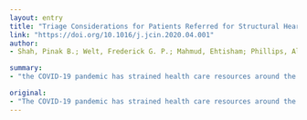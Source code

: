 ```yaml
---
layout: entry
title: "Triage Considerations for Patients Referred for Structural Heart Disease Intervention During the Coronavirus Disease 2019 (COVID-19) Pandemic: An ACC /SCAI Consensus Statement"
link: "https://doi.org/10.1016/j.jcin.2020.04.001"
author:
- Shah, Pinak B.; Welt, Frederick G. P.; Mahmud, Ehtisham; Phillips, Alistair; Kleiman, Neal S.; Young, Michael N.; Sherwood, Matthew; Batchelor, Wayne; Wang, Dee Dee; Davidson, Laura; Wyman, Janet; Kadavath, Sabeeda; Szerlip, Molly; Hermiller, James; Fullerton, David; Anwaruddin, Saif

summary:
- "the COVID-19 pandemic has strained health care resources around the world. This has resulted in the inability to care for patients valvular and structural heart disease. The effective triage of these patients has become challenging in the current environment as clinicians have had to weigh the risk of bringing susceptible patients into the hospital environment."

original:
- "The COVID-19 pandemic has strained health care resources around the world causing many institutions to curtail or stop elective procedures. This has resulted in the inability to care for patients valvular and structural heart disease (SHD) in a timely fashion potentially placing these patients at increased risk for adverse cardiovascular complications including congestive heart failure and death. The effective triage of these patients has become challenging in the current environment as clinicians have had to weigh the risk of bringing susceptible patients into the hospital environment during the COVID-19 pandemic versus the risk of delaying a needed procedure. In this document, we suggest guidelines as to how to triage patients in need of SHD interventions and provide a framework of how to decide when it may be appropriate to proceed with intervention despite the ongoing pandemic. In particular, we address the triage of patients in need of trans-catheter aortic valve replacement and percutaneous mitral valve repair. We also address procedural issues and considerations for the function of structural heart disease teams during the COVID-19 pandemic."
---
```


